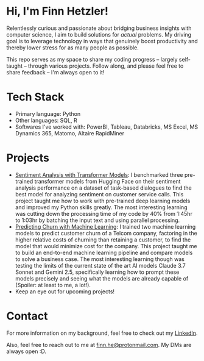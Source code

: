 # Hi, I'm Finn Hetzler!
Relentlessly curious and passionate about bridging business insights with computer science, I aim to build solutions for *actual* problems. My driving goal is to leverage technology in ways that genuinely boost productivity and thereby lower stress for as many people as possible.

This repo serves as my space to share my coding progress – largely self-taught – through various projects. Follow along, and please feel free to share feedback – I'm always open to it!

# Tech Stack
- Primary language: Python
- Other languages: SQL, R
- Softwares I've worked with: PowerBI, Tableau, Databricks, MS Excel, MS Dynamics 365, Matomo, Altaire RapidMiner

# Projects
- [Sentiment Analysis with Transformer Models](https://github.com/FinnHet13/CodingProjects/tree/main/sentiment_analysis_bachelor_thesis): I benchmarked three pre-trained transformer models from Hugging Face on their sentiment analysis performance on a dataset of task-based dialogues to find the best model for analyzing sentiment on customer service calls. This project taught me how to work with pre-trained deep learning models and improved my Python skills greatly. The most interesting learning was cutting down the processing time of my code by 40% from 1:45hr to 1:03hr by batching the input text and using parallel processing.
- [Predicting Churn with Machine Learning](https://github.com/FinnHet13/CodingProjects/tree/main/churn_prediction): I trained two machine learning models to predict customer churn of a Telcom company, factoring in the higher relative costs of churning than retaining a customer, to find the model that would minimize cost for the company. This project taught me to build an end-to-end machine learning pipeline and compare models to solve a business case. The most interesting learning though was testing the limits of the current state of the art AI models Claude 3.7 Sonnet and Gemini 2.5, specifically learning how to prompt these models precisely and seeing what the models are already capable of (Spoiler: at least to me, a lot!).
- Keep an eye out for upcoming projects!

# Contact
For more information on my background, feel free to check out my [LinkedIn](https://www.linkedin.com/in/finn-hetzler/).

Also, feel free to reach out to me at [finn.he@protonmail.com](mailto:finn.he@protonmail.com). My DMs are always open :D.
